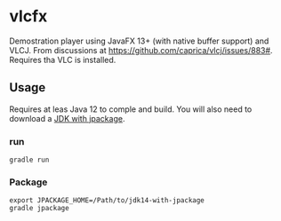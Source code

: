 # vlcfx

Demostration player using JavaFX 13+ (with native buffer support) and VLCJ. From discussions at <https://github.com/caprica/vlcj/issues/883#>. Requires tha VLC is installed.

## Usage

Requires at leas Java 12 to comple and build. You will also need to download a [JDK with jpackage](https://jdk.java.net/jpackage/).

### run

```
gradle run
```

### Package

```
export JPACKAGE_HOME=/Path/to/jdk14-with-jpackage
gradle jpackage
```